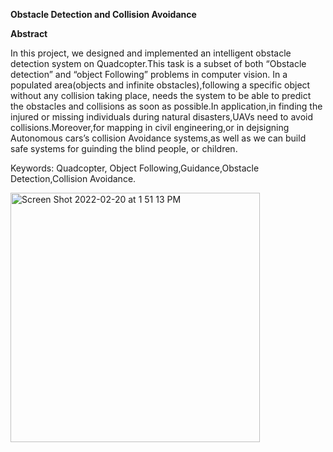 ****Obstacle Detection and Collision Avoidance****





**Abstract**

In this project, we designed and implemented an intelligent obstacle detection
system on Quadcopter.This task is a subset of both “Obstacle detection” and “object
Following” problems in computer vision. In a populated area(objects and infinite
obstacles),following a specific object without any collision taking place, needs the
system to be able to predict the obstacles and collisions as soon as possible.In
application,in finding the injured or missing individuals during natural
disasters,UAVs need to avoid collisions.Moreover,for mapping in civil
engineering,or in dejsigning Autonomous cars’s collision Avoidance systems,as well
as we can build safe systems for guinding the blind people, or children.


Keywords: Quadcopter, Object Following,Guidance,Obstacle Detection,Collision
Avoidance.


<img width="399" alt="Screen Shot 2022-02-20 at 1 51 13 PM" src="https://user-images.githubusercontent.com/24721389/154859053-2a17d6ba-56d4-498d-b731-a963de8531c9.png">
